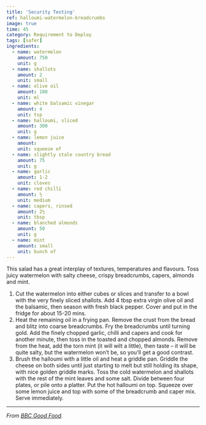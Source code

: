 ```yaml
---
title: 'Security Testing'
ref: halloumi-watermelon-breadcrumbs
image: true
time: 45
category: Requirement to Deploy
tags: [safer]
ingredients:
  - name: watermelon
    amount: 750
    unit: g
  - name: shallots
    amount: 2
    unit: small
  - name: olive oil
    amount: 100
    unit: ml
  - name: white balsamic vinegar
    amount: 4
    unit: tsp
  - name: halloumi, sliced
    amount: 300
    unit: g
  - name: lemon juice
    amount:
    unit: squeeze of
  - name: slightly stale country bread
    amount: 75
    unit: g
  - name: garlic
    amount: 1-2
    unit: cloves
  - name: red chilli
    amount: ½
    unit: medium
  - name: capers, rinsed
    amount: 2½
    unit: tbsp
  - name: blanched almonds
    amount: 50
    unit: g
  - name: mint
    amount: small
    unit: bunch of
---
```


This salad has a great interplay of textures, temperatures and flavours. Toss juicy watermelon with salty cheese, crispy breadcrumbs, capers, almonds and mint.

1. Cut the watermelon into either cubes or slices and transfer to a bowl with the very finely sliced shallots. Add 4 tbsp extra virgin olive oil and the balsamic, then season with fresh black pepper. Cover and put in the fridge for about 15-20 mins.
2. Heat the remaining oil in a frying pan. Remove the crust from the bread and blitz into coarse breadcrumbs. Fry the breadcrumbs until turning gold. Add the finely chopped garlic, chilli and capers and cook for another minute, then toss in the toasted and chopped almonds. Remove from the heat, add the torn mint (it will wilt a little), then taste – it will be quite salty, but the watermelon won’t be, so you’ll get a good contrast.
3. Brush the halloumi with a little oil and heat a griddle pan. Griddle the cheese on both sides until just starting to melt but still holding its shape, with nice golden griddle marks. Toss the cold watermelon and shallots with the rest of the mint leaves and some salt. Divide between four plates, or pile onto a platter. Put the hot halloumi on top. Squeeze over some lemon juice and top with some of the breadcrumb and caper mix. Serve immediately.

---

_From [BBC Good Food](https://www.bbcgoodfood.com/recipes/griddled-halloumi-watermelon-caper-breadcrumbs)._
